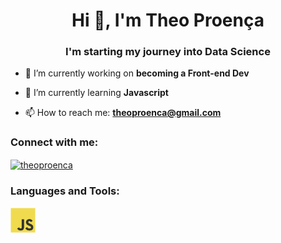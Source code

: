 <h1 align="center">Hi 👋, I'm Theo Proença</h1>
<h3 align="center">I'm starting my journey into Data Science</h3>

- 🔭 I’m currently working on **becoming a Front-end Dev**

- 🌱 I’m currently learning **Javascript**

- 📫 How to reach me: **theoproenca@gmail.com**

<h3 align="left">Connect with me:</h3>
<p align="left">
<a href="https://linkedin.com/in/theoproenca" target="blank"><img align="center" src="https://raw.githubusercontent.com/rahuldkjain/github-profile-readme-generator/master/src/images/icons/Social/linked-in-alt.svg" alt="theoproenca" height="30" width="40" /></a>
</p>

<h3 align="left">Languages and Tools:</h3>
<p align="left"> <a href="https://www.python.org" target="_blank" rel="noreferrer"> <img src="https://raw.githubusercontent.com/devicons/devicon/1119b9f84c0290e0f0b38982099a2bd027a48bf1/icons/javascript/javascript-original.svg" alt="js" width="40" height="40"/> </a> </p>
